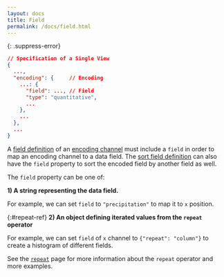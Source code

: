 ```yaml
---
layout: docs
title: Field
permalink: /docs/field.html
---
```


{: .suppress-error}
```json
// Specification of a Single View
{
  ...,
  "encoding": {     // Encoding
    ...: {
      "field": ..., // Field
      "type": "quantitative",
      ...
    },
    ...
  },
  ...
}
```

A [field definition](encoding.html#field-def) of an [encoding channel](encoding.html#channels) must include a `field` in order to map an encoding channel to a data field.  The [sort field definition](sort.html#sort-field) can also have the `field` property to sort the encoded field by another field as well.

The `field` property can be one of:

**1) A string representing the data field.**

For example, we can set `field` to `"precipitation"` to map it to `x` position.

<span class="vl-example" data-name="tick_dot"></span>

{:#repeat-ref}
**2) An object defining iterated values from the `repeat` operator**

For example, we can set `field` of `x` channel to `{"repeat": "column"}` to create a histogram of different fields.

<span class="vl-example" data-name="repeat_histogram"></span>

See the [`repeat`](repeat.html) page for more information about the `repeat` operator and more examples.

